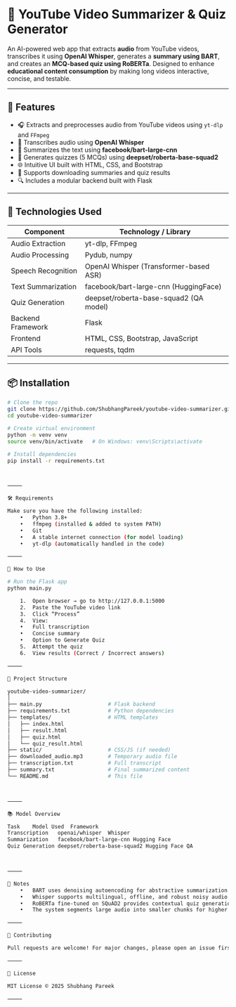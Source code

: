 

# 🎥 YouTube Video Summarizer & Quiz Generator

An AI-powered web app that extracts **audio** from YouTube videos, transcribes it using **OpenAI Whisper**, generates a **summary using BART**, and creates an **MCQ-based quiz using RoBERTa**. Designed to enhance **educational content consumption** by making long videos interactive, concise, and testable.

---

## 🚀 Features

- 🎧 Extracts and preprocesses audio from YouTube videos using `yt-dlp` and `FFmpeg`
- 🧠 Transcribes audio using **OpenAI Whisper**
- 📝 Summarizes the text using **facebook/bart-large-cnn**
- 🧪 Generates quizzes (5 MCQs) using **deepset/roberta-base-squad2**
- 🌐 Intuitive UI built with HTML, CSS, and Bootstrap
- 📄 Supports downloading summaries and quiz results
- 🔍 Includes a modular backend built with Flask

---

## 🧰 Technologies Used

| Component            | Technology / Library                        |
|---------------------|---------------------------------------------|
| Audio Extraction     | yt-dlp, FFmpeg                              |
| Audio Processing     | Pydub, numpy                                |
| Speech Recognition   | OpenAI Whisper (Transformer-based ASR)     |
| Text Summarization   | facebook/bart-large-cnn (HuggingFace)      |
| Quiz Generation      | deepset/roberta-base-squad2 (QA model)     |
| Backend Framework    | Flask                                       |
| Frontend             | HTML, CSS, Bootstrap, JavaScript           |
| API Tools            | requests, tqdm                              |

---

## 📦 Installation

```bash
# Clone the repo
git clone https://github.com/ShubhangPareek/youtube-video-summarizer.git
cd youtube-video-summarizer

# Create virtual environment
python -m venv venv
source venv/bin/activate   # On Windows: venv\Scripts\activate

# Install dependencies
pip install -r requirements.txt



⸻

🛠 Requirements

Make sure you have the following installed:
	•	Python 3.8+
	•	ffmpeg (installed & added to system PATH)
	•	Git
	•	A stable internet connection (for model loading)
	•	yt-dlp (automatically handled in the code)

⸻

🧪 How to Use

# Run the Flask app
python main.py

	1.	Open browser → go to http://127.0.0.1:5000
	2.	Paste the YouTube video link
	3.	Click “Process”
	4.	View:
	•	Full transcription
	•	Concise summary
	•	Option to Generate Quiz
	5.	Attempt the quiz
	6.	View results (Correct / Incorrect answers)

⸻

📁 Project Structure

youtube-video-summarizer/
│
├── main.py                     # Flask backend
├── requirements.txt            # Python dependencies
├── templates/                  # HTML templates
│   ├── index.html
│   ├── result.html
│   ├── quiz.html
│   └── quiz_result.html
├── static/                     # CSS/JS (if needed)
├── downloaded_audio.mp3        # Temporary audio file
├── transcription.txt           # Full transcript
├── summary.txt                 # Final summarized content
└── README.md                   # This file



⸻

📚 Model Overview

Task	Model Used	Framework
Transcription	openai/whisper	Whisper
Summarization	facebook/bart-large-cnn	Hugging Face
Quiz Generation	deepset/roberta-base-squad2	Hugging Face QA



⸻

📌 Notes
	•	BART uses denoising autoencoding for abstractive summarization.
	•	Whisper supports multilingual, offline, and robust noisy audio processing.
	•	RoBERTa fine-tuned on SQuAD2 provides contextual quiz generation.
	•	The system segments large audio into smaller chunks for higher accuracy and faster processing.

⸻

🤝 Contributing

Pull requests are welcome! For major changes, please open an issue first to discuss what you’d like to change.

⸻

📜 License

MIT License © 2025 Shubhang Pareek

⸻
